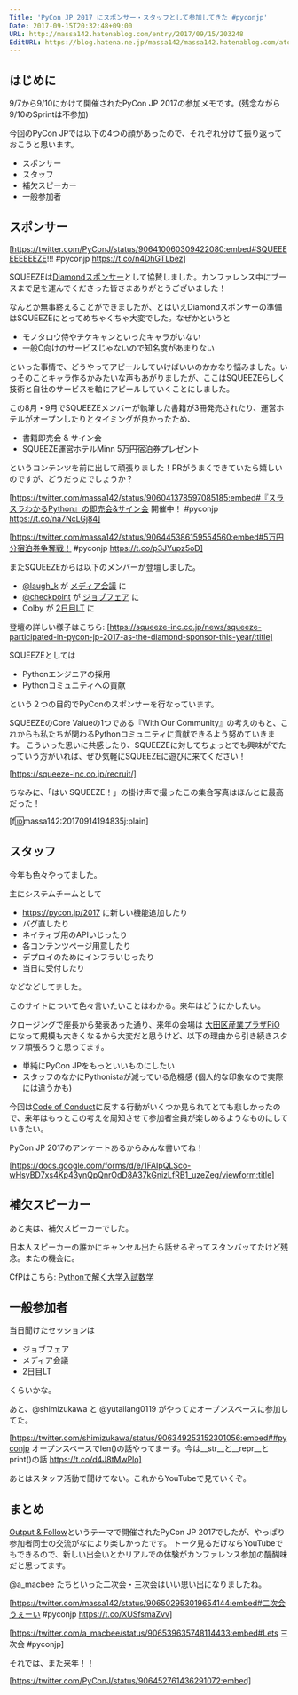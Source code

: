 ```yaml
---
Title: 'PyCon JP 2017 にスポンサー・スタッフとして参加してきた #pyconjp'
Date: 2017-09-15T20:32:48+09:00
URL: http://massa142.hatenablog.com/entry/2017/09/15/203248
EditURL: https://blog.hatena.ne.jp/massa142/massa142.hatenablog.com/atom/entry/8599973812298298032
---
```


## はじめに

9/7から9/10にかけて開催されたPyCon JP 2017の参加メモです。(残念ながら9/10のSprintは不参加)

今回のPyCon JPでは以下の4つの顔があったので、それぞれ分けて振り返っておこうと思います。

+ スポンサー
+ スタッフ
+ 補欠スピーカー
+ 一般参加者

## スポンサー

[https://twitter.com/PyConJ/status/906410060309422080:embed#SQUEEEEEEEEEZE!!! #pyconjp https://t.co/n4DhGTLbez]

SQUEEZEは[Diamondスポンサー](https://pycon.jp/2016/ja/sponsors/prospectus/)として協賛しました。カンファレンス中にブースまで足を運んでくださった皆さまありがとうございました！

なんとか無事終えることができましたが、とはいえDiamondスポンサーの準備はSQUEEZEにとってめちゃくちゃ大変でした。なぜかというと

+ モノタロウ侍やチケキャンといったキャラがいない
+ 一般C向けのサービスじゃないので知名度があまりない

といった事情で、どうやってアピールしていけばいいのかかなり悩みました。いっそのことキャラ作るかみたいな声もあがりましたが、ここはSQUEEZEらしく技術と自社のサービスを軸にアピールしていくことにしました。

この8月・9月でSQUEEZEメンバーが執筆した書籍が3冊発売されたり、運営ホテルがオープンしたりとタイミングが良かったため、

+ 書籍即売会 & サイン会
+ SQUEEZE運営ホテルMinn 5万円宿泊券プレゼント

というコンテンツを前に出して頑張りました！PRがうまくできていたら嬉しいのですが、どうだったでしょうか？

[https://twitter.com/massa142/status/906041378597085185:embed#『スラスラわかるPython』の即売会&サイン会 開催中！ #pyconjp https://t.co/na7NcLGj84]

[https://twitter.com/massa142/status/906445386159554560:embed#5万円分宿泊券争奪戦！ #pyconjp https://t.co/p3JYupz5oD]


またSQUEEZEからは以下のメンバーが登壇しました。

+ [@laugh_k](https://twitter.com/laugh_k) が [メディア会議](https://pycon.jp/2017/ja/events/media-meeting/) に
+ [@checkpoint](https://twitter.com/checkpoint) が [ジョブフェア](https://pycon.jp/2017/ja/events/job-fair/) に
+ Colby が [2日目LT](https://pycon.jp/2017/ja/events/lightning-talks/) に

登壇の詳しい様子はこちら: [https://squeeze-inc.co.jp/news/squeeze-participated-in-pycon-jp-2017-as-the-diamond-sponsor-this-year/:title]


SQUEEZEとしては

+ Pythonエンジニアの採用  
+ Pythonコミュニティへの貢献

という２つの目的でPyConのスポンサーを行なっています。

SQUEEZEのCore Valueの1つである『With Our Community』の考えのもと、これからも私たちが関わるPythonコミュニティに貢献できるよう努めていきます。
こういった思いに共感したり、SQUEEZEに対してちょっとでも興味がでたっていう方がいれば、ぜひ気軽にSQUEEZEに遊びに来てください！

[https://squeeze-inc.co.jp/recruit/]

ちなみに、「はい SQUEEZE！」の掛け声で撮ったこの集合写真はほんとに最高だった！

[f:id:massa142:20170914194835j:plain]

## スタッフ

今年も色々やってました。

主にシステムチームとして

+ https://pycon.jp/2017 に新しい機能追加したり
+ バグ直したり
+ ネイティブ用のAPIいじったり
+ 各コンテンツページ用意したり
+ デプロイのためにインフラいじったり
+ 当日に受付したり

などなどしてました。

このサイトについて色々言いたいことはわかる。来年はどうにかしたい。

クロージングで座長から発表あった通り、来年の会場は [大田区産業プラザPiO](http://www.pio-ota.net/access/) になって規模も大きくなるから大変だと思うけど、以下の理由から引き続きスタッフ頑張ろうと思ってます。
 
+ 単純にPyCon JPをもっといいものにしたい
+ スタッフのなかにPythonistaが減っている危機感 (個人的な印象なので実際には違うかも)

今回は[Code of Conduct](https://pycon.jp/2017/ja/about/code-of-conduct/)に反する行動がいくつか見られてとても悲しかったので、来年はもっとこの考えを周知させて参加者全員が楽しめるようなものにしていきたい。

PyCon JP 2017のアンケートあるからみんな書いてね！

 [https://docs.google.com/forms/d/e/1FAIpQLSco-wHsyBD7xs4Kp43ynQpQnrOdD8A37kGnizLfRB1_uzeZeg/viewform:title]

## 補欠スピーカー

あと実は、補欠スピーカーでした。

日本人スピーカーの誰かにキャンセル出たら話せるぞってスタンバッてたけど残念。またの機会に。

CfPはこちら: [Pythonで解く大学入試数学](https://pycon.jp/2017/ja/proposals/vote/77/)

## 一般参加者

当日聞けたセッションは

+ ジョブフェア
+ メディア会議
+ 2日目LT

くらいかな。

あと、@shimizukawa と @yutailang0119 がやってたオープンスペースに参加してた。

[https://twitter.com/shimizukawa/status/906349253152301056:embed##pyconjp オープンスペースでlen()の話やってまーす。今は\_\_str\_\_と\_\_repr\_\_とprint()の話 https://t.co/d4J8tMwPlo]

あとはスタッフ活動で聞けてない。これからYouTubeで見ていくぞ。 

## まとめ

[Output & Follow](https://pycon.jp/2017/ja/about/theme/)というテーマで開催されたPyCon JP 2017でしたが、やっぱり参加者同士の交流がなにより楽しかったです。
トーク見るだけならYouTubeでもできるので、新しい出会いとかリアルでの体験がカンファレンス参加の醍醐味だと思ってます。

@a_macbee たちといった二次会・三次会はいい思い出になりましたね。

[https://twitter.com/massa142/status/906502953019654144:embed#二次会うぇーい #pyconjp https://t.co/XUSfsmaZvv]

[https://twitter.com/a_macbee/status/906539635748114433:embed#Lets 三次会 #pyconjp]


それでは、また来年！！

[https://twitter.com/PyConJ/status/906452761436291072:embed]
